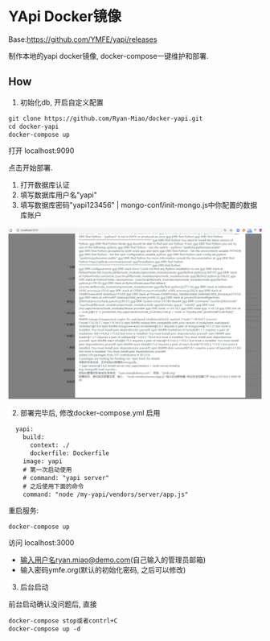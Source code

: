 YApi Docker镜像
==============


Base:https://github.com/YMFE/yapi/releases

制作本地的yapi docker镜像, docker-compose一键维护和部署.

## How

1. 初始化db, 开启自定义配置

```
git clone https://github.com/Ryan-Miao/docker-yapi.git
cd docker-yapi
docker-compose up
```

打开 localhost:9090

点击开始部署.

1. 打开数据库认证
2. 填写数据库用户名"yapi"
3. 填写数据库密码"yapi123456" | mongo-conf/init-mongo.js中你配置的数据库账户

![](doc/init-2.jpg)

2. 部署完毕后, 修改docker-compose.yml
启用

```
  yapi:
    build:
      context: ./
      dockerfile: Dockerfile
    image: yapi
    # 第一次启动使用
    # command: "yapi server"
    # 之后使用下面的命令
    command: "node /my-yapi/vendors/server/app.js"
```

重启服务:

```
docker-compose up
```

访问 localhost:3000

- 输入用户名ryan.miao@demo.com(自己输入的管理员邮箱)
- 输入密码ymfe.org(默认的初始化密码, 之后可以修改)

3. 后台启动

前台启动确认没问题后, 直接
```
docker-compose stop或者contrl+C
docker-compose up -d
```